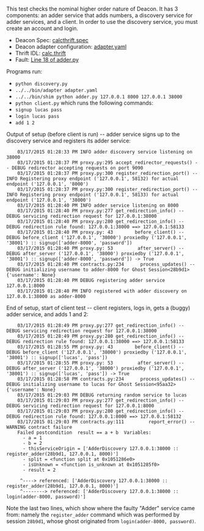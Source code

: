 This test checks the nominal higher order nature of Deacon. It has 3 components: an adder service that adds numbers, a discovery service for adder services, and a client. In order to use the discovery service, you must create an account and login.

 * Deacon Spec: [calcthrift.spec](calcthrift.spec)
 * Deacon adapter configuration: [adapter.yaml](adapter.yaml)
 * Thrift IDL: [calc.thrift](calc.thrift)
 * Fault: [Line 18 of adder.py](adder.py#L18)

Programs run:

 * ``python discovery.py``                                     
 * ``../../bin/adapter adapter.yaml``
 * ``../../bin/shim python adder.py 127.0.0.1 8000 127.0.0.1 38000``
 * ``python client.py`` which runs the following commands:
  * ``signup lucas pass``
  * ``login lucas pass``
  * ``add 1 2``


Output of setup (before client is run) -- adder service signs up to the discovery service and registers its adder service:

```
    03/17/2015 01:28:33 PM INFO adder discovery service listening on 38000
    03/17/2015 01:28:37 PM proxy.py:295 accept_redirector_requests() -- DEBUG redirector accepting requests on port 9090
    03/17/2015 01:28:37 PM proxy.py:300 register_redirection_port() -- INFO Registering proxy endpoint ('127.0.0.1', 58132) for actual endpoint ('127.0.0.1', '8000')
    03/17/2015 01:28:37 PM proxy.py:300 register_redirection_port() -- INFO Registering proxy endpoint ('127.0.0.1', 58133) for actual endpoint ('127.0.0.1', '38000')
    03/17/2015 01:28:40 PM INFO adder service listening on 8000
    03/17/2015 01:28:40 PM proxy.py:277 get_redirection_info() -- DEBUG servicing redirection request for 127.0.0.1:38000
    03/17/2015 01:28:40 PM proxy.py:280 get_redirection_info() -- DEBUG redirection rule found: 127.0.0.1:38000 ==> 127.0.0.1:58133
    03/17/2015 01:28:40 PM proxy.py: 43        before_client() -- DEBUG before_client ('127.0.0.1', '38000') proxiedby ('127.0.0.1', '38001') :: signup(['adder-8000', 'password']) 
    03/17/2015 01:28:40 PM proxy.py: 53         after_server() -- DEBUG after_server ('127.0.0.1', '38000') proxiedby ('127.0.0.1', '38001') :: signup(['adder-8000', 'password']) -> True
    03/17/2015 01:28:40 PM contracts.py:234      process_updates() -- DEBUG initializing username to adder-8000 for Ghost Session<28b9d1> {'username': None}
    03/17/2015 01:28:40 PM DEBUG registering adder service 127.0.0.1:8000
    03/17/2015 01:28:40 PM INFO registered with adder discovery on 127.0.0.1:38000 as adder-8000
```

End of setup, start of client test -- client registers, logs in, gets a (buggy) adder service, and adds 1 and 2:

```
    03/17/2015 01:28:49 PM proxy.py:277 get_redirection_info() -- DEBUG servicing redirection request for 127.0.0.1:38000
    03/17/2015 01:28:49 PM proxy.py:280 get_redirection_info() -- DEBUG redirection rule found: 127.0.0.1:38000 ==> 127.0.0.1:58133
    03/17/2015 01:28:55 PM proxy.py: 43        before_client() -- DEBUG before_client ('127.0.0.1', '38000') proxiedby ('127.0.0.1', '38001') :: signup(['lucas', 'pass']) 
    03/17/2015 01:28:55 PM proxy.py: 53         after_server() -- DEBUG after_server ('127.0.0.1', '38000') proxiedby ('127.0.0.1', '38001') :: signup(['lucas', 'pass']) -> True
    03/17/2015 01:28:58 PM contracts.py:234      process_updates() -- DEBUG initializing username to lucas for Ghost Session<95aa32> {'username': None}
    03/17/2015 01:29:03 PM DEBUG returning random service to lucas
    03/17/2015 01:29:03 PM proxy.py:277 get_redirection_info() -- DEBUG servicing redirection request for 127.0.0.1:8000
    03/17/2015 01:29:03 PM proxy.py:280 get_redirection_info() -- DEBUG redirection rule found: 127.0.0.1:8000 ==> 127.0.0.1:58132
    03/17/2015 01:29:03 PM contracts.py:111         report_error() -- WARNING contract failure
    Failed postcondition  result == a + b  Variables: 
      - a = 1
      - b = 2
      - thisServiceOrigin = ['AdderDiscovery 127.0.0.1:38000 :: register_adder(28b9d1, 127.0.0.1, 8000)']
      - split = <function split at 0x1051286e0>
      - isUnknown = <function is_unknown at 0x1051285f0>
      - result = 2

     ^----> referenced: ['AdderDiscovery 127.0.0.1:38000 :: register_adder(28b9d1, 127.0.0.1, 8000)']
     ^--------> referenced: ['AdderDiscovery 127.0.0.1:38000 :: login(adder-8000, password)']
```

Note the last two lines, which show where the faulty "Adder" service came from: namely the ``register_adder`` command which was performed by session ``28b9d1``, whose ghost originated from ``login(adder-8000, password)``.

